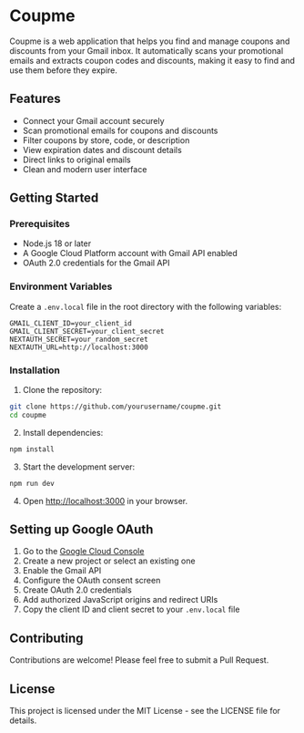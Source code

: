 # Coupme

Coupme is a web application that helps you find and manage coupons and discounts from your Gmail inbox. It automatically scans your promotional emails and extracts coupon codes and discounts, making it easy to find and use them before they expire.

## Features

- Connect your Gmail account securely
- Scan promotional emails for coupons and discounts
- Filter coupons by store, code, or description
- View expiration dates and discount details
- Direct links to original emails
- Clean and modern user interface

## Getting Started

### Prerequisites

- Node.js 18 or later
- A Google Cloud Platform account with Gmail API enabled
- OAuth 2.0 credentials for the Gmail API

### Environment Variables

Create a `.env.local` file in the root directory with the following variables:

```env
GMAIL_CLIENT_ID=your_client_id
GMAIL_CLIENT_SECRET=your_client_secret
NEXTAUTH_SECRET=your_random_secret
NEXTAUTH_URL=http://localhost:3000
```

### Installation

1. Clone the repository:
```bash
git clone https://github.com/yourusername/coupme.git
cd coupme
```

2. Install dependencies:
```bash
npm install
```

3. Start the development server:
```bash
npm run dev
```

4. Open [http://localhost:3000](http://localhost:3000) in your browser.

## Setting up Google OAuth

1. Go to the [Google Cloud Console](https://console.cloud.google.com)
2. Create a new project or select an existing one
3. Enable the Gmail API
4. Configure the OAuth consent screen
5. Create OAuth 2.0 credentials
6. Add authorized JavaScript origins and redirect URIs
7. Copy the client ID and client secret to your `.env.local` file

## Contributing

Contributions are welcome! Please feel free to submit a Pull Request.

## License

This project is licensed under the MIT License - see the LICENSE file for details. 